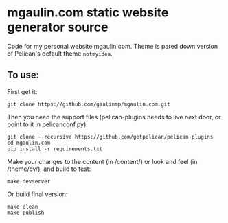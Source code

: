 # mgaulin.com static website generator source

Code for my personal website mgaulin.com. Theme is pared down version of Pelican's default theme `notmyidea`.


## To use:

First get it:

    git clone https://github.com/gaulinmp/mgaulin.com.git

Then you need the support files (pelican-plugins needs to live next door, or point to it in pelicanconf.py):

    git clone --recursive https://github.com/getpelican/pelican-plugins
    cd mgaulin.com
    pip install -r requirements.txt

Make your changes to the content (in /content/) or look and feel (in /theme/cv/), and build to test:

    make devserver

Or build final version:

    make clean
    make publish
